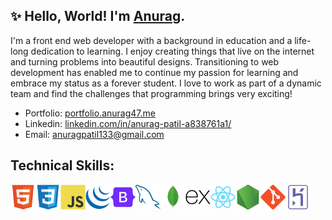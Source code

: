 ## ✨ Hello, World! I'm <a href="https://portfolio.anurag47.me">Anurag</a>.

I'm a front end web developer with a background in education and a life-long dedication to learning. I enjoy creating things that live on the internet and turning problems into beautiful designs. Transitioning to web development has enabled me to continue my passion for learning and embrace my status as a forever student. I love to work as part of a dynamic team and find the challenges that programming brings very exciting!

- Portfolio: <a href="https://portfolio.anurag47.me">portfolio.anurag47.me</a>
- Linkedin: <a href="https://www.linkedin.com/in/anurag-patil-a838761a1/">linkedin.com/in/anurag-patil-a838761a1/</a>
- Email: <a href="mailto:anuragpatil133@gmail.com">anuragpatil133@gmail.com</a>

## Technical Skills:
<img align="left" alt="HTML5" width="40px" src="https://github.com/devicons/devicon/blob/master/icons/html5/html5-original.svg">
<img align="left" alt="CSS3" width="40px" src="https://github.com/devicons/devicon/blob/master/icons/css3/css3-original.svg">
<img align="left" alt="JavaScript" width="40px" src="https://github.com/devicons/devicon/blob/master/icons/javascript/javascript-original.svg">
<img align="left" alt="JQuery" width="40px" src="https://github.com/devicons/devicon/blob/master/icons/jquery/jquery-original.svg">
<img align="left" alt="Bootstrap" width="40px" src="https://github.com/devicons/devicon/blob/master/icons/bootstrap/bootstrap-plain.svg">
<img align="left" alt="MySQL" width="40px" src="https://github.com/devicons/devicon/blob/master/icons/mysql/mysql-original.svg">
<img align="left" alt="MongoDB" width="40px" src="https://github.com/devicons/devicon/blob/master/icons/mongodb/mongodb-original.svg">
<img align="left" alt="Express" width="40px" src="https://github.com/devicons/devicon/blob/master/icons/express/express-original.svg">
<img align="left" alt="React" width="40px" src="https://github.com/devicons/devicon/blob/master/icons/react/react-original.svg">
<img align="left" alt="Node" width="40px" src="https://github.com/devicons/devicon/blob/master/icons/nodejs/nodejs-original.svg">
<img align="left" alt="Git" width="40px" src="https://github.com/devicons/devicon/blob/master/icons/git/git-original.svg">
<img align="left" alt="Heroku" width="40px" src="https://github.com/devicons/devicon/blob/master/icons/heroku/heroku-original.svg">
